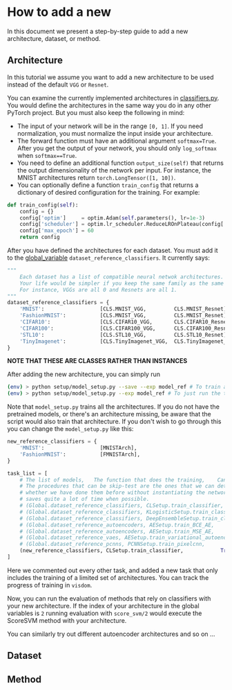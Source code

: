 # How to add a new

In this document we present a step-by-step guide to add a new architecture, dataset, or method.

## Architecture

In this tutorial we assume you want to add a new architecture to be used instead of the default `VGG` or `Resnet`.

You can examine the currently implemented architectures in [classifiers.py](../models/classifiers.py). You would define the architectures in the same way you do in any other PyTorch project. But you must also keep the following in mind:

- The input of your network will be in the range `[0, 1]`. If you need normalization, you must normalize the input inside your architecture.
- The forward function must have an additional argument `softmax=True`. After you get the output of your network, you should only `log_softmax` when `softmax==True`.
- You need to define an additional function `output_size(self)` that returns the output dimensionality of the network per input. For instance, the MNIST architectures return `torch.LongTensor([1, 10])`.
- You can optionally define a function `train_config` that returns a dictionary of desired configuration for the training. For example:

```python
def train_config(self):
    config = {}
    config['optim']     = optim.Adam(self.parameters(), lr=1e-3)
    config['scheduler'] = optim.lr_scheduler.ReduceLROnPlateau(config['optim'], patience=10, threshold=1e-2, min_lr=1e-6, factor=0.1, verbose=True)
    config['max_epoch'] = 60
    return config
```

After you have defined the architectures for each dataset. You must add it to the [global_variable](../global_vars.py) `dataset_reference_classifiers`. It currently says:

```python
"""
    Each dataset has a list of compatible neural netwok architectures.
    Your life would be simpler if you keep the same family as the same index within each dataset.
    For instance, VGGs are all 0 and Resnets are all 1.
"""
dataset_reference_classifiers = {
    'MNIST':                  [CLS.MNIST_VGG,         CLS.MNIST_Resnet],
    'FashionMNIST':           [CLS.MNIST_VGG,         CLS.MNIST_Resnet],
    'CIFAR10':                [CLS.CIFAR10_VGG,       CLS.CIFAR10_Resnet],
    'CIFAR100':               [CLS.CIFAR100_VGG,      CLS.CIFAR100_Resnet],
    'STL10':                  [CLS.STL10_VGG,         CLS.STL10_Resnet],
    'TinyImagenet':           [CLS.TinyImagenet_VGG,  CLS.TinyImagenet_Resnet],
}
```
**NOTE THAT THESE ARE CLASSES RATHER THAN INSTANCES**

After adding the new architecture, you can simply run
```bash
(env) > python setup/model_setup.py --save --exp model_ref # To train and save the model_ref in the right directory.
(env) > python setup/model_setup.py --exp model_ref # To just run the training without saving.
```
Note that `model_setup.py` trains all the architectures. If you do not have the pretrained models, or there's an architecture missing, be aware that the script would also train that architecture. If you don't wish to go through this you can change the `model_setup.py` like this:

```python
new_reference_classifiers = {
    'MNIST':                  [MNISTArch],
    'FashionMNIST':           [FMNISTArch],
}

task_list = [
    # The list of models,   The function that does the training,    Can I skip-test?,   suffix of the operation.
    # The procedures that can be skip-test are the ones that we can determine
    # whether we have done them before without instantiating the network architecture or dataset.
    # saves quite a lot of time when possible.
    # (Global.dataset_reference_classifiers, CLSetup.train_classifier,            True, ['base']),
    # (Global.dataset_reference_classifiers, KLogisticSetup.train_classifier,     True, ['KLogistic']),
    # (Global.dataset_reference_classifiers, DeepEnsembleSetup.train_classifier,  True, ['DE.%d'%i for i in range(5)]),
    # (Global.dataset_reference_autoencoders, AESetup.train_BCE_AE,               False, []),
    # (Global.dataset_reference_autoencoders, AESetup.train_MSE_AE,               False, []),
    # (Global.dataset_reference_vaes, AESetup.train_variational_autoencoder,      False, []),
    # (Global.dataset_reference_pcnns, PCNNSetup.train_pixelcnn,                  False, []),
    (new_reference_classifiers, CLSetup.train_classifier,            True, ['base']),
]
```

Here we commented out every other task, and added a new task that only includes the training of a limited set of architectures. You can track the progress of training in `visdom`.

Now, you can run the evaluation of methods that rely on classifiers with your new architecture. If the index of your architecture in the global variables is `2` running evaluation with `score_svm/2` would execute the ScoreSVM method with your architecture.

You can similarly try out different autoencoder architectures and so on ...

## Dataset

## Method
